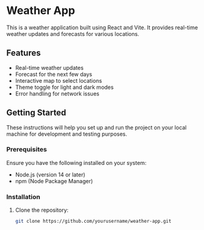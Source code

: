 # Weather App

This is a weather application built using React and Vite. It provides real-time weather updates and forecasts for various locations.

## Features

- Real-time weather updates
- Forecast for the next few days
- Interactive map to select locations
- Theme toggle for light and dark modes
- Error handling for network issues

## Getting Started

These instructions will help you set up and run the project on your local machine for development and testing purposes.

### Prerequisites

Ensure you have the following installed on your system:

- Node.js (version 14 or later)
- npm (Node Package Manager)

### Installation

1. Clone the repository:

   ```bash
   git clone https://github.com/yourusername/weather-app.git